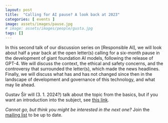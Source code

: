 ```yaml
---
layout: post
title:  "Calling for AI pause? A look back at 2023"
categories: [ events ]
image: assets/images/pause.jpg
# image: assets/images/people/gusta.jpg
tags: []
---
```


In this second talk of our discussion series on [Responsible AI], we will look about half a year back at the open letter(s) calling for a six-month pause in the development of giant foundation AI models, following the release of GPT-4. We will discuss the context, the ethical and safety concerns, and the controversy that surrounded the letter(s), which made the news headlines. Finally, we will discuss what has and has not changed since then in the landscape of development and governance of this technology, and what may lie ahead.

Gustav Šír will (3. 1. 2024?) talk about the topic from the basics, but if you want an introduction into the subject, see [this link](https://ai.objectives.institute/blog/mapping-the-discourse-on-ai-safety-amp-ethics).

*Cannot go, but think you might be interested in the next one?* Join the [mailing list](https://forms.gle/uyyPUakZskY59xqr6) to be up to date.




